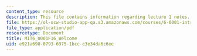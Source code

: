 ```yaml
---
content_type: resource
description: This file contains information regarding lecture 1 notes.
file: https://ol-ocw-studio-app-qa.s3.amazonaws.com/courses/6-0001-introduction-to-computer-science-and-programming-in-python-fall-2016/e921a690079369751bcce3e34da6c6ee_MIT6_0001F16_Lec1.pdf
file_type: application/pdf
resourcetype: Document
title: MIT6_0001F16_Welcome
uid: e921a690-0793-6975-1bcc-e3e34da6c6ee
---
```

